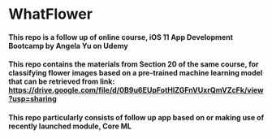 # WhatFlower

#### This repo is a follow up of online course, iOS 11 App Development Bootcamp by Angela Yu on Udemy

#### This repo contains the materials from Section 20 of the same course, for classifying flower images based on a pre-trained machine learning model that can be retrieved from link: https://drive.google.com/file/d/0B9u6EUpFotHlZGFnVUxrQmVZcFk/view?usp=sharing

#### This repo particularly consists of follow up app based on or making use of recently launched module, Core ML
